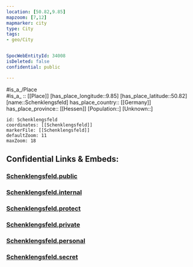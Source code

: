 ```yaml
---
location: [50.82,9.85] 
mapzoom: [7,12] 
mapmarker: city 
type: City
tags:
- geo/City


SpocWebEntityId: 34008
isDeleted: false
confidential: public

---
```

#is_a_/Place  
#is_a_ :: [[Place]] 
[has_place_longitude::9.85] 
[has_place_latitude::50.82] 
[name::Schenklengsfeld] 
has_place_country:: [[Germany]]  
has_place_province:: [[Hessen]] 
[Population::] 
[Unknown::] 


```leaflet
id: Schenklengsfeld
coordinates: [[Schenklengsfeld]] 
markerFile: [[Schenklengsfeld]] 
defaultZoom: 11 
maxZoom: 18
```


## Confidential Links & Embeds: 

### [Schenklengsfeld.public](/_public/\Earth\Continent\Europe\Europe~Central\Germany\Germany~West\Hessen\counties~Hessen\Hersfeld-Rotenburg\cities~Hersfeld-RotenburgSchenklengsfeld.public.md) 

### [Schenklengsfeld.internal](/_internal/\Earth\Continent\Europe\Europe~Central\Germany\Germany~West\Hessen\counties~Hessen\Hersfeld-Rotenburg\cities~Hersfeld-RotenburgSchenklengsfeld.internal.md) 

### [Schenklengsfeld.protect](/_protect/\Earth\Continent\Europe\Europe~Central\Germany\Germany~West\Hessen\counties~Hessen\Hersfeld-Rotenburg\cities~Hersfeld-RotenburgSchenklengsfeld.protect.md) 

### [Schenklengsfeld.private](/_private/\Earth\Continent\Europe\Europe~Central\Germany\Germany~West\Hessen\counties~Hessen\Hersfeld-Rotenburg\cities~Hersfeld-RotenburgSchenklengsfeld.private.md) 

### [Schenklengsfeld.personal](/_personal/\Earth\Continent\Europe\Europe~Central\Germany\Germany~West\Hessen\counties~Hessen\Hersfeld-Rotenburg\cities~Hersfeld-RotenburgSchenklengsfeld.personal.md) 

### [Schenklengsfeld.secret](/_secret/\Earth\Continent\Europe\Europe~Central\Germany\Germany~West\Hessen\counties~Hessen\Hersfeld-Rotenburg\cities~Hersfeld-RotenburgSchenklengsfeld.secret.md)

